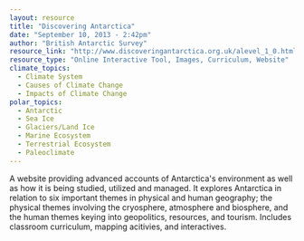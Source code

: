 ```yaml
---
layout: resource
title: "Discovering Antarctica"
date: "September 10, 2013 - 2:42pm"
author: "British Antarctic Survey"
resource_link: "http://www.discoveringantarctica.org.uk/alevel_1_0.html"
resource_type: "Online Interactive Tool, Images, Curriculum, Website"
climate_topics:
  - Climate System
  - Causes of Climate Change
  - Impacts of Climate Change
polar_topics:
  - Antarctic
  - Sea Ice
  - Glaciers/Land Ice
  - Marine Ecosystem
  - Terrestrial Ecosystem
  - Paleoclimate
---
```


A website providing advanced accounts of Antarctica's environment as well as how it is being studied, utilized and managed. It explores Antarctica in relation to six important themes in physical and human geography; the physical themes involving the cryosphere, atmosphere and biosphere, and the human themes keying into geopolitics, resources, and tourism.  Includes classroom curriculum, mapping acitivies, and interactives.
